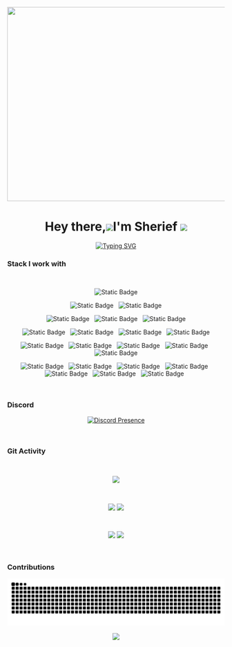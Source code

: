 <p align="center">
<img height=450 width=1080 src="https://github.com/SuhailSherief/SuhailSherief/blob/main/components/Luci.gif">

</p>
<h1 align="center">Hey there,<img src="https://media0.giphy.com/media/CJ5bKVKLSQsrs3nJw2/giphy.gif?cid=ecf05e47364l6yzbqdzlp2k0hspl1dydxmkx2bzynhf75gg9&rid=giphy.gif&ct=s" width="50">I'm Sherief <img src="https://media4.giphy.com/media/2upjCjg1mWDypXxPw9/giphy.gif?cid=790b76115842c8205fb50fad2826acd5ed1736d898875675&rid=giphy.gif&ct=s" width="50"></h1>
<div align="center">  
<a href="https://git.io/typing-svg"><img src="https://readme-typing-svg.demolab.com?font=Fira+Code&duration=4000&pause=1000&color=15F726&width=435&lines=Software+Developer;Blockchain+Enthusiast;CTF+Amateur+" alt="Typing SVG" /></a>
</div>

### Stack I work with

  <br/>

<p  align="center">
<img alt="Static Badge" src="https://img.shields.io/badge/JAVA-007396?style=for-the-badge&logo=openjdk&logoColor=white&logoSize=auto">
  </p>
  
<p  align="center">
<img alt="Static Badge" src="https://img.shields.io/badge/HTML-E34F26?style=for-the-badge&logo=html5&logoColor=white&logoSize=auto">
  &nbsp;
<img alt="Static Badge" src="https://img.shields.io/badge/CSS-1572B6?style=for-the-badge&logo=css3&logoColor=white&logoSize=auto">
  </p>
  
  <p  align="center">
    
<img alt="Static Badge" src="https://img.shields.io/badge/JAVASCRIPT-F7DF1E?style=for-the-badge&logo=javascript&logoColor=white&logoSize=auto">  
  &nbsp;
    
<img alt="Static Badge" src="https://img.shields.io/badge/PYTHON-3776AB?style=for-the-badge&logo=python&logoColor=white&logoSize=auto">
  &nbsp;    
<img alt="Static Badge" src="https://img.shields.io/badge/C%2B%2B-00599C?style=for-the-badge&logo=c%2B%2B&logoColor=white&logoSize=auto">
 </p>

 <p  align="center">

<img alt="Static Badge" src="https://img.shields.io/badge/ZED-333333?style=for-the-badge&logo=zedindustries&logoColor=white&logoSize=auto">
&nbsp;
<img alt="Static Badge" src="https://img.shields.io/badge/INTELLIJ-333333?style=for-the-badge&logo=intellijidea&logoColor=white&logoSize=auto">
  &nbsp;
<img alt="Static Badge" src="https://img.shields.io/badge/VIM-019833?style=for-the-badge&logo=vim&logoColor=white&logoSize=auto">
&nbsp;
<img alt="Static Badge" src="https://img.shields.io/badge/Sublime%20Text-%23FF9800?style=for-the-badge&logo=Sublime%20Text&logoColor=white&logoSize=auto">

</p>
<p align="center">
<img alt="Static Badge" src="https://img.shields.io/badge/Docker-2496ED?style=for-the-badge&logo=Docker&logoColor=white&logoSize=auto">
  &nbsp;
<img alt="Static Badge" src="https://img.shields.io/badge/firebase-DD2C00?style=for-the-badge&logo=Firebase&logoColor=white&logoSize=auto">
    &nbsp;
<img alt="Static Badge" src="https://img.shields.io/badge/heroku-430098?style=for-the-badge&logo=Heroku&logoColor=white&logoSize=auto">
      &nbsp;
<img alt="Static Badge" src="https://img.shields.io/badge/vercel-000000?style=for-the-badge&logo=Vercel&logoColor=white&logoSize=auto">
&nbsp;
<img alt="Static Badge" src="https://img.shields.io/badge/Terraform-%23844FBA?style=for-the-badge&logo=Terraform&logoColor=white&logoSize=auto">
</p>

<p align="center">
  <img alt="Static Badge" src="https://img.shields.io/badge/Bash-%230E353D?style=for-the-badge&logo=GNU%20Bash&logoColor=white&logoSize=auto">
  &nbsp;
  <img alt="Static Badge" src="https://img.shields.io/badge/Astro-%23BC52EE?style=for-the-badge&logo=Astro&logoColor=white&logoSize=auto">
  &nbsp;
  <img alt="Static Badge" src="https://img.shields.io/badge/NODEJS-%235FA04E?style=for-the-badge&logo=nodedotjs&logoColor=white&logoSize=auto">
  &nbsp;
  <img alt="Static Badge" src="https://img.shields.io/badge/EXPRESS-000000?style=for-the-badge&logo=express&logoColor=white&logoSize=auto">
  &nbsp;
  <img alt="Static Badge" src="https://img.shields.io/badge/VAADIN-00B4F0?style=for-the-badge&logo=vaadin&logoColor=white&logoSize=auto">
  &nbsp;
  <img alt="Static Badge" src="https://img.shields.io/badge/NEXTJS-000000?style=for-the-badge&logo=nextdotjs&logoColor=white&logoSize=auto">
  &nbsp;
  <img alt="Static Badge" src="https://img.shields.io/badge/NUXTJS-%23%2300DC82?style=for-the-badge&logo=nuxtdotjs&logoColor=white&logoSize=auto">
  &nbsp;

</p>

<br/>

### Discord

<div align="center">
  
[![Discord Presence](https://lanyard.cnrad.dev/api/826756520033255434)](https://discord.com/users/826756520033255434)
  
</div>

<br/>

### Git Activity

<br/>

<div align="center">
  
![](https://github-profile-summary-cards.vercel.app/api/cards/profile-details?username=SuhailSherief&theme=github_dark)
  
<br/>

![](https://github-profile-summary-cards.vercel.app/api/cards/most-commit-language?username=SuhailSherief&theme=github_dark)
![](https://github-profile-summary-cards.vercel.app/api/cards/stats?username=SuhailSherief&theme=github_dark)

<br/>

![](https://github-profile-summary-cards.vercel.app/api/cards/repos-per-language?username=SuhailSherief&theme=github_dark)
![](https://github-profile-summary-cards.vercel.app/api/cards/productive-time?username=SuhailSherief&theme=github_dark)

<br/>
  
</div>

### Contributions

<div align="center">

![snake gif](https://github.com/SuhailSherief/SuhailSherief/blob/output/github-contribution-grid-snake-dark.svg)

![](https://komarev.com/ghpvc/?username=SuhailSherief&style=for-the-badge)

</div>
